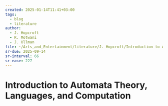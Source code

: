 ```yaml
---
created: 2025-01-14T11:41+03:00
tags:
  - blog
  - literature
author:
  - J. Hopcroft
  - R. Motwani
  - J. Ullman
file: ~/Arts_and_Entertainment/literature/J. Hopcroft/Introduction to Automata Theory, Languages, and Computation (2380)/Introduction to Automata Theory, Languages - J. Hopcroft.pdf
sr-due: 2025-09-14
sr-interval: 66
sr-ease: 227
---
```


# Introduction to Automata Theory, Languages, and Computation
